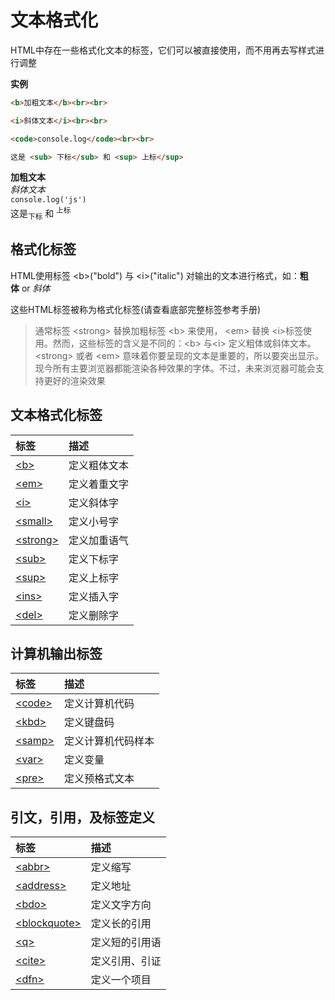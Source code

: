 # 文本格式化

HTML中存在一些格式化文本的标签，它们可以被直接使用，而不用再去写样式进行调整

**实例**

```html
<b>加粗文本</b><br><br>

<i>斜体文本</i><br><br>

<code>console.log</code><br><br>

这是 <sub> 下标</sub> 和 <sup> 上标</sup>
```

<output>
  <b>加粗文本</b>
  <br/>
  <i>斜体文本</i>
  <br/>
  <code>console.log('js')</code>
  <br/>
  这是<sub>下标</sub> 和 <sup>上标</sup>
</output>


## 格式化标签

HTML使用标签 \<b>("bold") 与 \<i>("italic") 对输出的文本进行格式，如：**粗体** or *斜体*

这些HTML标签被称为格式化标签(请查看底部完整标签参考手册)

> 通常标签 \<strong> 替换加粗标签 \<b> 来使用， \<em> 替换 \<i>标签使用。然而，这些标签的含义是不同的：\<b> 与\<i> 定义粗体或斜体文本。\<strong> 或者 \<em> 意味着你要呈现的文本是重要的，所以要突出显示。现今所有主要浏览器都能渲染各种效果的字体。不过，未来浏览器可能会支持更好的渲染效果

## 文本格式化标签

|标签|描述|
|:---|:---|
|[\<b>](https://www.w3cschool.cn/htmltags/tag-b.html)|定义粗体文本|
|[\<em>](https://www.w3cschool.cn/htmltags/tag-em.html)|定义着重文字|
|[\<i>](https://www.w3cschool.cn/htmltags/tag-i.html)|定义斜体字|
|[\<small>](https://www.w3cschool.cn/htmltags/tag-small.html)|定义小号字|
|[\<strong>](https://www.w3cschool.cn/htmltags/tag-strong.html)|定义加重语气|
|[\<sub>](https://www.w3cschool.cn/htmltags/tag-sub.html)|定义下标字|
|[\<sup>](https://www.w3cschool.cn/htmltags/tag-sup.html)|定义上标字|
|[\<ins>](https://www.w3cschool.cn/htmltags/tag-ins.html)|定义插入字|
|[\<del>](https://www.w3cschool.cn/htmltags/tag-del.html)|定义删除字|

## 计算机输出标签

|标签|描述|
|:---|:---|
|[\<code>](https://www.w3cschool.cn/htmltags/tag-code.html)|定义计算机代码|
|[\<kbd>](https://www.w3cschool.cn/htmltags/tag-kbd.html)|定义键盘码|
|[\<samp>](https://www.w3cschool.cn/htmltags/tag-smap.html)|定义计算机代码样本|
|[\<var>](https://www.w3cschool.cn/htmltags/tag-var.html)|定义变量|
|[\<pre>](https://www.w3cschool.cn/htmltags/tag-pre.html)|定义预格式文本|

## 引文，引用，及标签定义

|标签|描述|
|:---|:---|
|[\<abbr>](https://www.w3cschool.cn/htmltags/tag-abbr.html)|定义缩写|
|[\<address>](https://www.w3cschool.cn/htmltags/tag-address.html)|定义地址|
|[\<bdo>](https://www.w3cschool.cn/htmltags/tag-bdo.html) |定义文字方向|
|[\<blockquote>](https://www.w3cschool.cn/htmltags/tag-blockquote.html) |定义长的引用|
|[\<q>](https://www.w3cschool.cn/htmltags/tag-q.html)|定义短的引用语|
|[\<cite>](https://www.w3cschool.cn/htmltags/tag-cite.html)|定义引用、引证|
|[\<dfn>](https://www.w3cschool.cn/htmltags/tag-dfn.html)|定义一个项目|
